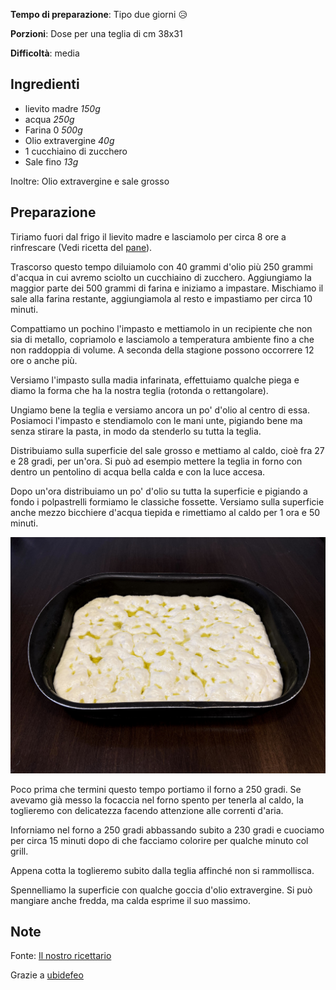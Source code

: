 **Tempo di preparazione**: Tipo due giorni :disappointed_relieved:

**Porzioni**: Dose per una teglia di cm 38x31

**Difficoltà**: media


## Ingredienti

- lievito madre *150g*
- acqua *250g*
- Farina 0 *500g*
- Olio extravergine *40g*
- 1 cucchiaino di zucchero
- Sale fino *13g*

Inoltre: Olio extravergine e sale grosso

## Preparazione

Tiriamo fuori dal frigo il lievito madre e lasciamolo per circa 8 ore a rinfrescare (Vedi ricetta del [pane](../pane/pane.md)).

Trascorso questo tempo diluiamolo con 40 grammi d'olio più 250 grammi d'acqua in cui avremo sciolto un cucchiaino di zucchero. 
Aggiungiamo la maggior parte dei 500 grammi di farina e iniziamo a impastare. 
Mischiamo il sale alla farina restante, aggiungiamola al resto e impastiamo per circa 10 minuti.

Compattiamo un pochino l'impasto e mettiamolo in un recipiente che non sia di metallo, copriamolo e lasciamolo a temperatura ambiente fino a che non raddoppia di volume. A seconda della stagione possono occorrere 12 ore o anche più.

Versiamo l'impasto sulla madia infarinata, effettuiamo qualche piega e diamo la forma che ha la nostra teglia (rotonda o rettangolare).

Ungiamo bene la teglia e versiamo ancora un po' d'olio al centro di essa. Posiamoci l'impasto e stendiamolo con le mani unte, pigiando bene ma senza stirare la pasta, in modo da stenderlo su tutta la teglia.

Distribuiamo sulla superficie del sale grosso e mettiamo al caldo, cioè fra 27 e 28 gradi, per un'ora. Si può ad esempio mettere la teglia in forno con dentro un pentolino di acqua bella calda e con la luce accesa.

Dopo un'ora distribuiamo un po' d'olio su tutta la superficie e pigiando a fondo i polpastrelli formiamo le classiche fossette. Versiamo sulla superficie anche mezzo bicchiere d'acqua tiepida e rimettiamo al caldo per 1 ora e 50 minuti.

![Focaccia pronta per il forno](pre_cottura.jpg "Focaccia pronta per il forno")

Poco prima che termini questo tempo portiamo il forno a 250 gradi. Se avevamo già messo la focaccia nel forno spento per tenerla al caldo, la toglieremo con delicatezza facendo attenzione alle correnti d'aria.

Inforniamo nel forno a 250 gradi abbassando subito a 230 gradi e cuociamo per circa 15 minuti dopo di che facciamo colorire per qualche minuto col grill.

Appena cotta la toglieremo subito dalla teglia affinché non si rammollisca.

Spennelliamo la superficie con qualche goccia d'olio extravergine. Si può mangiare anche fredda, ma calda esprime il suo massimo.

## Note

Fonte: [Il nostro ricettario](http://ilnostroricettario.blogspot.com/2010/02/focaccia-alla-genovese-col-lievito.html)

Grazie a [ubidefeo](http://ubidefeo.com/)
